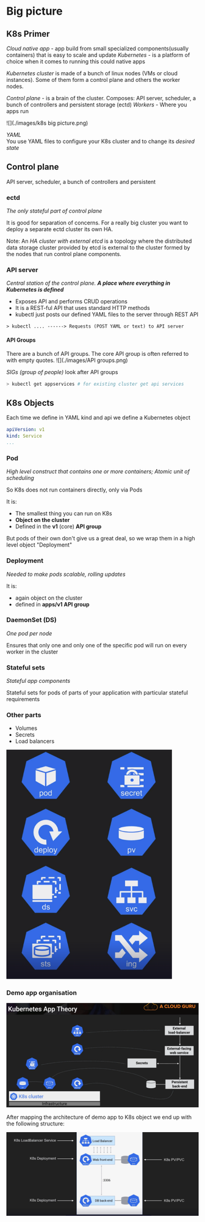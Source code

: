 # Big picture

## K8s Primer

*Cloud native app* - app build from small specialized components(usually containers) that is easy to scale and update
*Kubernetes* - is a platform of choice when it comes to running this could native apps

*Kubernetes cluster* is made of a bunch of linux nodes (VMs or cloud instances). Some of them form a control plane and
others the worker nodes.

*Control plane* - is a brain of the cluster. Composes: API server, scheduler, a bunch of controllers and persistent
storage (ectd)
*Workers* - Where you apps run

![](./images/k8s big picture.png)

*YAML*  
You use YAML files to configure your K8s cluster and to change its *desired state*

## Control plane

API server, scheduler, a bunch of controllers and persistent

### ectd

*The only stateful part of control plane*

It is good for separation of concerns.
For a really big cluster you want to deploy a separate ectd cluster its own HA.

Note:
An *HA cluster with external etcd* is a topology where the distributed data storage cluster provided by etcd is external
to the cluster formed by the nodes that run control plane components.

### API server

*Central station of the control plane. **A place where everything in Kubernetes is defined***

* Exposes API and performs CRUD operations
* It is a REST-ful API that uses standard HTTP methods
* kubectl just posts our defined YAML files to the server through REST API

```text
> kubectl .... ------> Requests (POST YAML or text) to API server
```

#### API Groups

There are a bunch of API groups. The core API group is often referred to with empty quotes.
![](./images/API groups.png)

*SIGs (group of people)* look after API groups

```bash
> kubectl get appservices # for existing cluster get api services
```

## K8s Objects

Each time we define in YAML kind and api we define a Kubernetes object

```yaml
apiVersion: v1
kind: Service
...
```

### Pod

*High level construct that contains one or more containers; Atomic unit of scheduling*

So K8s does not run containers directly, only via Pods

It is:

* The smallest thing you can run on K8s
* **Object on the cluster**
* Defined in the **v1** (core) **API group**

But pods of their own don't give us a great deal, so we wrap them in a high level object "Deployment"

### Deployment

*Needed to make pods scalable, rolling updates*

It is:

* again object on the cluster
* defined in **apps/v1 API group**

### DaemonSet (DS)

*One pod per node*

Ensures that only one and only one of the specific pod will run on every worker in the cluster

### Stateful sets

*Stateful app components*

Stateful sets for pods of parts of your application with particular stateful requirements

### Other parts

* Volumes
* Secrets
* Load balancers

<img height="600" src="./images/API overview.png"/>

### Demo app organisation

![](./images/App%20organisation.png)

After mapping the architecture of demo app to K8s object we end up with the following structure:

![](./images/Intro%20app%20architecture.png)